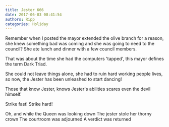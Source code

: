 ```yaml
---
title: Jester 666
date: 2017-06-03 08:41:54
authors: Ripp
categories: Holiday
---
```


 Remember when I posted the mayor extended the olive branch for a reason, she knew something bad was coming and she was going to need to the council? She ate lunch and dinner with a few council members. 

That was about the time she had the computers 'tapped', this mayor defines the term Dark Triad. 

She could not leave things alone, she had to ruin hard working people lives, so now, the Jester has been unleashed to start dancing!

Those that know Jester, knows Jester's abilities scares even the devil himself. 

Strike fast! Strike hard!





Oh, and while the Queen was looking down
The jester stole her thorny crown
The courtroom was adjourned
A verdict was returned